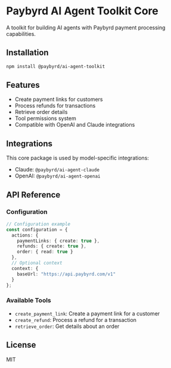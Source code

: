 # Paybyrd AI Agent Toolkit Core

A toolkit for building AI agents with Paybyrd payment processing capabilities.

## Installation

```bash
npm install @paybyrd/ai-agent-toolkit
```

## Features

- Create payment links for customers
- Process refunds for transactions
- Retrieve order details
- Tool permissions system
- Compatible with OpenAI and Claude integrations

## Integrations

This core package is used by model-specific integrations:

- Claude: `@paybyrd/ai-agent-claude`
- OpenAI: `@paybyrd/ai-agent-openai`

## API Reference

### Configuration

```typescript
// Configuration example
const configuration = {
  actions: {
    paymentLinks: { create: true },
    refunds: { create: true },
    order: { read: true }
  },
  // Optional context
  context: {
    baseUrl: "https://api.paybyrd.com/v1"
  }
};
```

### Available Tools

- `create_payment_link`: Create a payment link for a customer
- `create_refund`: Process a refund for a transaction
- `retrieve_order`: Get details about an order

## License

MIT